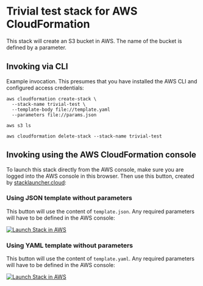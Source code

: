 # Trivial test stack for AWS CloudFormation

This stack will create an S3 bucket in AWS. The name of the bucket is defined by a parameter.

## Invoking via CLI

Example invocation. This presumes that you have installed the AWS CLI and configured access credentials:

```
aws cloudformation create-stack \
  --stack-name trivial-test \
  --template-body file://template.yaml 
  --parameters file://params.json 

aws s3 ls 

aws cloudformation delete-stack --stack-name trivial-test
```

## Invoking using the AWS CloudFormation console

To launch this stack directly from the AWS console, make sure you are logged into the AWS console in this browser. Then use this button, created by [stacklauncher.cloud](https://www.stacklauncher.cloud):

### Using JSON template without parameters

This button will use the content of `template.json`. Any required parameters will have to be defined in the AWS console:

[![Launch Stack in AWS](https://www.stacklauncher.cloud/assets/icons/button-aws-18.png)](https://api.stacklauncher.cloud?templateUrl=https://raw.githubusercontent.com/frumpel/trivial-test-stack/main/template.json)

### Using YAML template without parameters

This button will use the content of `template.yaml`. Any required parameters will have to be defined in the AWS console:

[![Launch Stack in AWS](https://www.stacklauncher.cloud/assets/icons/button-aws-18.png)](https://api.stacklauncher.cloud?templateUrl=https://raw.githubusercontent.com/frumpel/trivial-test-stack/main/template.yaml)